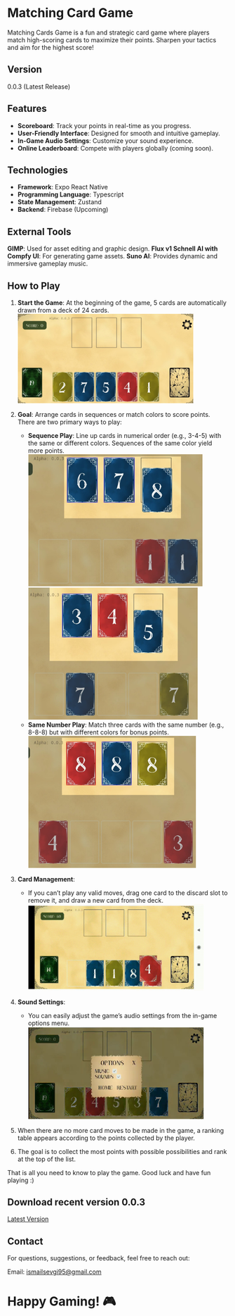 # Matching Card Game

Matching Cards Game is a fun and strategic card game where players match high-scoring cards to maximize their points. Sharpen your tactics and aim for the highest score!

## Version

0.0.3 (Latest Release)

## Features

- **Scoreboard**: Track your points in real-time as you progress.
- **User-Friendly Interface**: Designed for smooth and intuitive gameplay.
- **In-Game Audio Settings**: Customize your sound experience.
- **Online Leaderboard**: Compete with players globally (coming soon).

## Technologies

- **Framework**: Expo React Native
- **Programming Language**: Typescript
- **State Management**: Zustand
- **Backend**: Firebase (Upcoming)

## External Tools

**GIMP**: Used for asset editing and graphic design.
**Flux v1 Schnell AI with Compfy UI**: For generating game assets.
**Suno AI**: Provides dynamic and immersive gameplay music.

## How to Play

1. **Start the Game**:
   At the beginning of the game, 5 cards are automatically drawn from a deck of 24 cards.
   <img src="./assets/readme/img1.jpeg" alt="Game Scene" style="max-width: 400px; max-height: 300px;" />
2. **Goal**:
   Arrange cards in sequences or match colors to score points. There are two primary ways to play:

   - **Sequence Play**: Line up cards in numerical order (e.g., 3-4-5) with the same or different colors. Sequences of the same color yield more points.
     <img src="./assets/readme/img3.jpeg" alt="Option 2" style="max-width: 400px; max-height: 300px;" />
     <img src="./assets/readme/img2.jpeg" alt="Option 1" style="max-width: 400px; max-height: 300px;" />
   - **Same Number Play**: Match three cards with the same number (e.g., 8-8-8) but with different colors for bonus points.
     <img src="./assets/readme/img4.jpeg" alt="Option 3" style="max-width: 400px; max-height: 300px;" />

3. **Card Management**:
   - If you can’t play any valid moves, drag one card to the discard slot to remove it, and draw a new card from the deck.
     <img src="./assets/readme/discard.gif" alt="Discard" style="max-width: 400px; max-height: 300px;" />
4. **Sound Settings**:

   - You can easily adjust the game’s audio settings from the in-game options menu.
     <img src="./assets/readme/options.JPG" alt="Setting" style="max-width: 400px; max-height: 300px;" />

5. When there are no more card moves to be made in the game, a ranking table appears according to the points collected by the player.
6. The goal is to collect the most points with possible possibilities and rank at the top of the list.

That is all you need to know to play the game.
Good luck and have fun playing :)

## Download recent version 0.0.3

[Latest Version](https://expo.dev/artifacts/eas/n8LuMSnqGrufERSBUWzNsj.apk)

## Contact

For questions, suggestions, or feedback, feel free to reach out:

Email: ismailsevgi95@gmail.com

# Happy Gaming! 🎮
